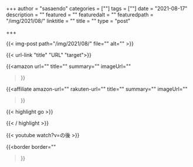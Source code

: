 +++
author = "sasaendo"
categories = [""]
tags = [""]
date = "2021-08-17"
description = ""
featured = ""
featuredalt = ""
featuredpath = "/img/2021/08/"
linktitle = ""
title = ""
type = "post"

+++

{{< img-post path="/img/2021/08/" file="" alt="" >}}

{{< url-link "title" "URL" "target">}}

{{<amazon
  url=""
  title=""
  summary=""
  imageUrl=""
 >}}

{{<affiliate
  amazon-url=""
  rakuten-url=""
  title=""
  summary=""
  imageUrl=""
 >}}

{{< highlight go >}}

{{< / highlight >}}

{{< youtube watch?v=の後 >}}

{{<border
  border=""
 >}}
